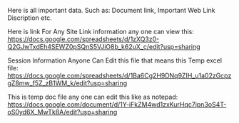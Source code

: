 Here is all important data.
Such as: Document link, Important Web Link Discription etc.

Here is link For Any Site Link information any one can view this:
https://docs.google.com/spreadsheets/d/1zXQ3z0-Q2GJwTxdEh4SEWZ0pSQnS5VJiO8b_k62uX_c/edit?usp=sharing


Session Information Anyone Can Edit this file that means this Temp excel file:
https://docs.google.com/spreadsheets/d/1Ba6Cg2H9DNq9ZIH_u1a02zGcpzgZ8mw_f5Z_zB1WM_k/edit?usp=sharing

This is temp doc file any one can edit this like as notepad:
https://docs.google.com/document/d/1Y-iFkZM4wd1zxKurHqc7ipn3oS4T-oS0yd6X_MwTk8A/edit?usp=sharing
